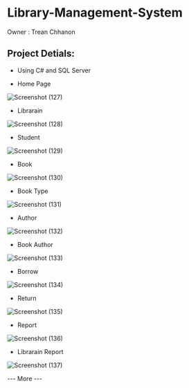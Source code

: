 # Library-Management-System
Owner : Trean Chhanon

## Project Detials:

- Using C# and SQL Server


- Home Page

![Screenshot (127)](https://github.com/TreanChhanon/Library-Management-System/assets/123797735/6ed398c9-6cf6-4bd5-8408-e2c82884717b)

- Librarain

![Screenshot (128)](https://github.com/TreanChhanon/Library-Management-System/assets/123797735/a4dc99c8-8de2-44d1-b5d0-996c9f79c609)

- Student 

![Screenshot (129)](https://github.com/TreanChhanon/Library-Management-System/assets/123797735/9a125719-075f-4a7a-b66f-3972e7acc894)

- Book

![Screenshot (130)](https://github.com/TreanChhanon/Library-Management-System/assets/123797735/c6093e74-ccec-452a-9049-80fac27c0182)

- Book Type

![Screenshot (131)](https://github.com/TreanChhanon/Library-Management-System/assets/123797735/95c87a50-f722-4f86-992c-2c785580966e)

- Author

![Screenshot (132)](https://github.com/TreanChhanon/Library-Management-System/assets/123797735/17a090ed-6344-4e42-8cf4-597806494ea0)

- Book Author

![Screenshot (133)](https://github.com/TreanChhanon/Library-Management-System/assets/123797735/2e43f6c3-2f47-4fea-adec-a8b96a9f3274)

- Borrow

![Screenshot (134)](https://github.com/TreanChhanon/Library-Management-System/assets/123797735/8f482210-fbe5-4115-82fa-778adc7a68d2)

- Return

![Screenshot (135)](https://github.com/TreanChhanon/Library-Management-System/assets/123797735/d440b2c7-c266-43c3-a193-ea215536f139)

- Report

![Screenshot (136)](https://github.com/TreanChhanon/Library-Management-System/assets/123797735/e9be1f68-9eda-4fdd-b9f1-faa9f1e47af7)

- Librarain Report

![Screenshot (137)](https://github.com/TreanChhanon/Library-Management-System/assets/123797735/8f66efc2-55d9-48ce-99a7-481f1ac54c93)

--- More ---
